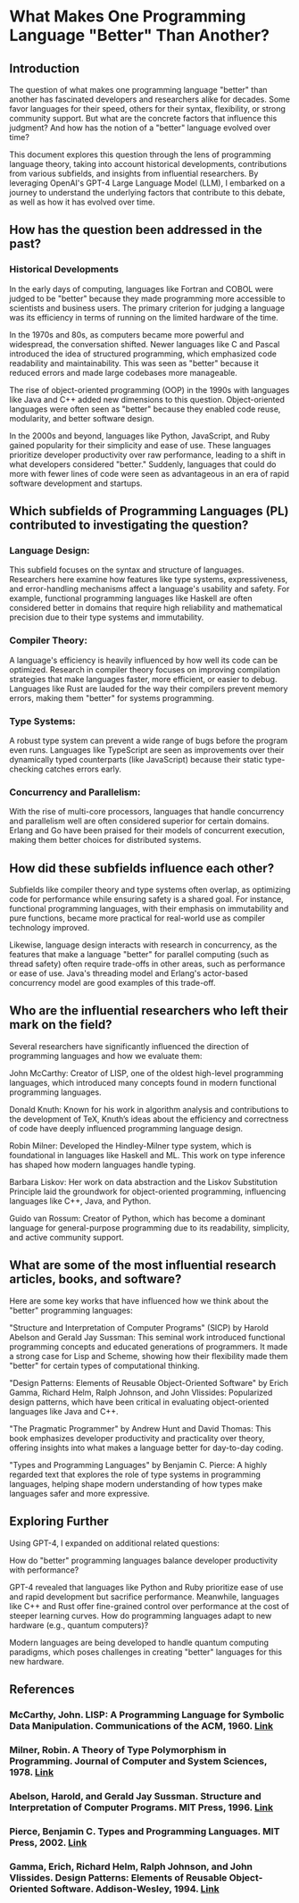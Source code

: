 # What Makes One Programming Language "Better" Than Another?
## Introduction
The question of what makes one programming language "better" than another has fascinated developers and researchers alike for decades. Some favor languages for their speed, others for their syntax, flexibility, or strong community support. But what are the concrete factors that influence this judgment? And how has the notion of a "better" language evolved over time?

This document explores this question through the lens of programming language theory, taking into account historical developments, contributions from various subfields, and insights from influential researchers. By leveraging OpenAI's GPT-4 Large Language Model (LLM), I embarked on a journey to understand the underlying factors that contribute to this debate, as well as how it has evolved over time.

## How has the question been addressed in the past?
### Historical Developments
In the early days of computing, languages like Fortran and COBOL were judged to be "better" because they made programming more accessible to scientists and business users. The primary criterion for judging a language was its efficiency in terms of running on the limited hardware of the time.

In the 1970s and 80s, as computers became more powerful and widespread, the conversation shifted. Newer languages like C and Pascal introduced the idea of structured programming, which emphasized code readability and maintainability. This was seen as "better" because it reduced errors and made large codebases more manageable.

The rise of object-oriented programming (OOP) in the 1990s with languages like Java and C++ added new dimensions to this question. Object-oriented languages were often seen as "better" because they enabled code reuse, modularity, and better software design.

In the 2000s and beyond, languages like Python, JavaScript, and Ruby gained popularity for their simplicity and ease of use. These languages prioritize developer productivity over raw performance, leading to a shift in what developers considered "better." Suddenly, languages that could do more with fewer lines of code were seen as advantageous in an era of rapid software development and startups.

## Which subfields of Programming Languages (PL) contributed to investigating the question?

### Language Design: 
This subfield focuses on the syntax and structure of languages. Researchers here examine how features like type systems, expressiveness, and error-handling mechanisms affect a language's usability and safety. For example, functional programming languages like Haskell are often considered better in domains that require high reliability and mathematical precision due to their type systems and immutability.

### Compiler Theory: 
A language's efficiency is heavily influenced by how well its code can be optimized. Research in compiler theory focuses on improving compilation strategies that make languages faster, more efficient, or easier to debug. Languages like Rust are lauded for the way their compilers prevent memory errors, making them "better" for systems programming.

### Type Systems: 
A robust type system can prevent a wide range of bugs before the program even runs. Languages like TypeScript are seen as improvements over their dynamically typed counterparts (like JavaScript) because their static type-checking catches errors early.

### Concurrency and Parallelism: 
With the rise of multi-core processors, languages that handle concurrency and parallelism well are often considered superior for certain domains. Erlang and Go have been praised for their models of concurrent execution, making them better choices for distributed systems.

## How did these subfields influence each other?
Subfields like compiler theory and type systems often overlap, as optimizing code for performance while ensuring safety is a shared goal. For instance, functional programming languages, with their emphasis on immutability and pure functions, became more practical for real-world use as compiler technology improved.

Likewise, language design interacts with research in concurrency, as the features that make a language "better" for parallel computing (such as thread safety) often require trade-offs in other areas, such as performance or ease of use. Java's threading model and Erlang's actor-based concurrency model are good examples of this trade-off.

## Who are the influential researchers who left their mark on the field?
Several researchers have significantly influenced the direction of programming languages and how we evaluate them:

John McCarthy: Creator of LISP, one of the oldest high-level programming languages, which introduced many concepts found in modern functional programming languages.

Donald Knuth: Known for his work in algorithm analysis and contributions to the development of TeX, Knuth’s ideas about the efficiency and correctness of code have deeply influenced programming language design.

Robin Milner: Developed the Hindley-Milner type system, which is foundational in languages like Haskell and ML. This work on type inference has shaped how modern languages handle typing.

Barbara Liskov: Her work on data abstraction and the Liskov Substitution Principle laid the groundwork for object-oriented programming, influencing languages like C++, Java, and Python.

Guido van Rossum: Creator of Python, which has become a dominant language for general-purpose programming due to its readability, simplicity, and active community support.

## What are some of the most influential research articles, books, and software?
Here are some key works that have influenced how we think about the "better" programming languages:

"Structure and Interpretation of Computer Programs" (SICP) by Harold Abelson and Gerald Jay Sussman: This seminal work introduced functional programming concepts and educated generations of programmers. It made a strong case for Lisp and Scheme, showing how their flexibility made them "better" for certain types of computational thinking.

"Design Patterns: Elements of Reusable Object-Oriented Software" by Erich Gamma, Richard Helm, Ralph Johnson, and John Vlissides: Popularized design patterns, which have been critical in evaluating object-oriented languages like Java and C++.

"The Pragmatic Programmer" by Andrew Hunt and David Thomas: This book emphasizes developer productivity and practicality over theory, offering insights into what makes a language better for day-to-day coding.

"Types and Programming Languages" by Benjamin C. Pierce: A highly regarded text that explores the role of type systems in programming languages, helping shape modern understanding of how types make languages safer and more expressive.

## Exploring Further
Using GPT-4, I expanded on additional related questions:

How do "better" programming languages balance developer productivity with performance?

GPT-4 revealed that languages like Python and Ruby prioritize ease of use and rapid development but sacrifice performance. Meanwhile, languages like C++ and Rust offer fine-grained control over performance at the cost of steeper learning curves.
How do programming languages adapt to new hardware (e.g., quantum computers)?

Modern languages are being developed to handle quantum computing paradigms, which poses challenges in creating "better" languages for this new hardware.

## References
### McCarthy, John. LISP: A Programming Language for Symbolic Data Manipulation. Communications of the ACM, 1960. [Link](https://dl.acm.org/doi/pdf/10.1145/800025.1198360)
### Milner, Robin. A Theory of Type Polymorphism in Programming. Journal of Computer and System Sciences, 1978. [Link](https://pdf.sciencedirectassets.com/272574/1-s2.0-S0022000000X01341/1-s2.0-0022000078900144/main.pdf?X-Amz-Security-Token=IQoJb3JpZ2luX2VjEMn%2F%2F%2F%2F%2F%2F%2F%2F%2F%2FwEaCXVzLWVhc3QtMSJIMEYCIQCVOw6n7ak8Am2RGcc6ftFSPLFTHPgwMrRvv7wBT%2BFRGAIhANhEZi8mmyv3%2BAYrHBPICMEXF4Ow6%2BOe8DN1z%2F4fsejSKrwFCPL%2F%2F%2F%2F%2F%2F%2F%2F%2F%2FwEQBRoMMDU5MDAzNTQ2ODY1IgzZfjlC%2BWTEP80V4z0qkAXHWuXhehQpdFBI7H3fqGTkNzuR8%2BIx3Glt4kIBGHjXzVIe9Mm3lNpC7638t5Fa65R%2FroSI0Q195VsX%2FhvTlif5k7iZIoufXHe9Xb1tka%2BJw4G4R0JuRROhtH71wqMb8fPLxWQCPD5SKJgSVD9iUIU08GfyZ4m2qNeYP1rxrgw82Li1JndGhrHf3VAYUlhu9Y7MAzufsKU%2BCuCL349J1s5Z%2BCeeILFAVAFlG81d%2BverqEQNKs7DbhtQRtIiYzjgzjfh9HNnFnhAREhcCgSRkPBsKWf9lBB73gPZXRAeeaMuen0IhRlYKE0dcF0GODsbHGPq18QVuYy%2FTvDu2P1jJnz9oEJFddsmBWvzL2pjk62vgzNP30ah%2FYtoavN5v8Us8SPD8zqaF%2BiVPhizg8y1V%2F2vDamny1YOtW4HMHORBdSWlEuyXNc%2B5wvX7%2Fg1ttgjXEwoaw5wYPZUj%2BmSXjxjkVOd2IzFkgRY0djKNb6gKujAJqJbXEQZ7xEGmHlt46yjP6tA%2ByZECGV%2F%2BhX3W87VzHMoFJTYxCogAAO7SNi0hXECZ7oGzE%2FBOTT5EIR2prUT4A4m7smXqGOHVcq%2BnkP59h6AzC9oyumNbihmNuBG%2Ff9UhcBrkDJqMzYjz32WNY6KRMvdz38E2%2Bg1OG5qFJe0qHdk8wukM%2FLpfapA%2BhBJtgbEKDwSVTqUwqoEA0749BPK1Co8RLMVV5M5s2CUBcI%2F0UGmlC70HFWLQUO7IAbSzavD%2FEqjgtHG8Aqrd78uAXYQzvX555nwOkxX0PDcw5KsiRoBJKa4c9CJ59YM%2FjoBmneSSLyDqnnhrtDstoSvg%2FbvUD%2Bj3KAKMKg63ZVRrs%2Fud34mlsE5aOGYn0jYwm4uySGLZTDao5y3BjqwAR1NvL2xXv9Mn9iT0SdAr8O3wFDhXqX8UKHaGvqWAcSb2QlPw%2Bbl6mSIfin3YHgqoN19%2FxTOYOU1nFPngNw3UOJHH1P%2FAkgsYkx4oFeCn5SOMM4wwopwQgmNo5hpmjFKjmhNOdV5s36PW4x7RLfb0KnlLCFG4rLpdHXqnDqttwXIVd3AZHFJcigiwzez8DNIIs7a7yK6XEDKPgU43vOT%2FdaywzLr%2F4TrUuFKeoOE%2FFAp&X-Amz-Algorithm=AWS4-HMAC-SHA256&X-Amz-Date=20240915T174353Z&X-Amz-SignedHeaders=host&X-Amz-Expires=300&X-Amz-Credential=ASIAQ3PHCVTYYPPKKZ32%2F20240915%2Fus-east-1%2Fs3%2Faws4_request&X-Amz-Signature=4bed077ac52045755f2a1ac5b94356df033c1f5f4ee7e37c430b8560ed416002&hash=a29a3af6b213117b53e41ba3bafb905b431ba1956094c223aae9163a53ce7a85&host=68042c943591013ac2b2430a89b270f6af2c76d8dfd086a07176afe7c76c2c61&pii=0022000078900144&tid=spdf-20378681-7bff-434f-97a0-c08a5f6d9399&sid=a5635e688ae37945ff896706c36ca0719ea4gxrqa&type=client&tsoh=d3d3LnNjaWVuY2VkaXJlY3QuY29t&ua=0f165f0255035506050f0d&rr=8c3a6beabecdcb9c&cc=us)
### Abelson, Harold, and Gerald Jay Sussman. Structure and Interpretation of Computer Programs. MIT Press, 1996. [Link](https://library.oapen.org/bitstream/handle/20.500.12657/26092/sicp.pdf?sequence=1)
### Pierce, Benjamin C. Types and Programming Languages. MIT Press, 2002. [Link](https://archive.alvb.in/msc/05_infomcco/assignments/01_bibtex2html/cco-lab-01-bibtex-2x2.pdf)
### Gamma, Erich, Richard Helm, Ralph Johnson, and John Vlissides. Design Patterns: Elements of Reusable Object-Oriented Software. Addison-Wesley, 1994. [Link](https://thuvienso.hoasen.edu.vn/bitstream/handle/123456789/8965/Contents.pdf?sequence=3&isAllowed=y)
